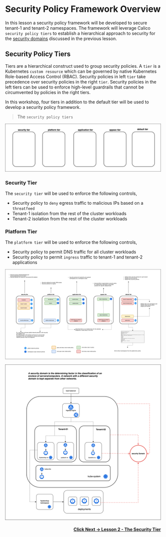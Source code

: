 # Security Policy Framework Overview

In this lesson a security policy framework will be developed to secure tenant-1 and tenant-2 namespaces. The framework will leverage Calico `security policy tiers` to establish a hierarchical approach to security for the [security domains](https://github.com/tigera-cs/quickstart-self-service/blob/main/modules/module-3-introduction.md) discussed in the previous lesson. 

## Security Policy Tiers

Tiers are a hierarchical construct used to group security policies. A `tier` is a Kubernetes `custom resource` which can be governed by native Kubernetes Role-based Access Control (RBAC). Security policies in left `tier` take precedence over security policies in the right `tier`. Security policies in the left tiers can be used to enforce high-level guardrails that cannot be circumvented by policies in the right tiers. 

 In this workshop, four tiers in addition to the default tier will be used to develop a security policy framework. 

 > The `security policy tiers`

![tiers](images/security-policy-framework-tier-1.drawio.png)

### Security Tier

The `security tier` will be used to enforce the following controls,

- Security policy to `deny` egress traffic to malicious IPs based on a `threatfeed`
- Tenant-1 isolation from the rest of the cluster workloads
- Tenant-2 isolation from the rest of the cluster workloads

### Platform Tier

The `platform tier` will be used to enforce the following controls,

- Security policy to permit DNS traffic for all cluster workloads
- Security policy to permit `ingress` traffic to tenant-1 and tenant-2 applications


![security policy framework](images/security-policy-framework.png)

![Security Domains](images/security-domains.png)

#### <div align="right">  [Click Next -> Lesson 2 - The Security Tier](https://github.com/tigera-cs/quickstart-self-service/blob/main/modules/security-tier.md) </div>